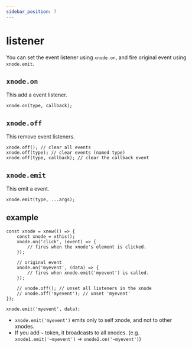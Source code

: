 ```yaml
---
sidebar_position: 7
---
```


# listener
You can set the event listener using `xnode.on`, and fire original event using `xnode.emit`.

## `xnode.on`
This add a event listener.
```
xnode.on(type, callback);
```
## `xnode.off`
This remove event listeners.
```
xnode.off(); // clear all events
xnode.off(type); // clear events (named type)
xnode.off(type, callback); // clear the callback event
```
## `xnode.emit`
This emit a event.
```
xnode.emit(type, ...args);
```

## example
```
const xnode = xnew(() => {
    const xnode = xthis();
    xnode.on('click', (event) => {
        // fires when the xnode's element is clicked.
    });

    // original event
    xnode.on('myevent', (data) => {
        // fires when xnode.emit('myevent') is called.
    });

    // xnode.off(); // unset all listeners in the xnode
    // xnode.off('myevent'); // unset 'myevent'
});

xnode.emit('myevent', data); 
```
- `xnode.emit('myevent')` emits only to self xnode, and not to other xnodes.
- If you add `~` token, it broadcasts to all xnodes. (e.g. `xnode1.emit('~myevent')` -> `xnode2.on('~myevent')`)
